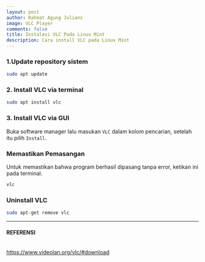 ```yaml
---
layout: post
author: Rahmat Agung Julians
image: VLC Player
comments: false
title: Instalasi VLC Pada Linux Mint
description: Cara install VLC pada Linux Mint
---
```


### 1.Update repository sistem
```bash
sudo apt update
```

### 2. Install VLC via terminal
```bash
sudo apt install vlc
```

### 3. Install VLC via GUI
Buka software manager lalu masukan `VLC` dalam kolom pencarian, setelah itu pilih `Install`.

### Memastikan Pemasangan
Untuk memastikan bahwa program berhasil dipasang tanpa error, ketikan ini pada terminal.
```bash
vlc
```

### Uninstall VLC
```bash
sudo apt-get remove vlc
```

---
<h4> REFERENSI</h4> <br/>
<a href="https://www.videolan.org/vlc/#download">https://www.videolan.org/vlc/#download</a>
